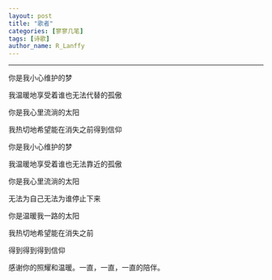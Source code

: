 ```yaml
---
layout: post
title: "歌者"
categories: [寥寥几笔]
tags: [诗歌]
author_name: R_Lanffy
---
```

---

你是我小心维护的梦

我温暖地享受着谁也无法代替的孤傲

你是我心里流淌的太阳

我热切地希望能在消失之前得到信仰


你是我小心维护的梦

我温暖地享受着谁也无法靠近的孤傲

你是我心里流淌的太阳

无法为自己无法为谁停止下来


你是温暖我一路的太阳

我热切地希望能在消失之前

得到得到得到信仰


感谢你的照耀和温暖。一直，一直，一直的陪伴。
